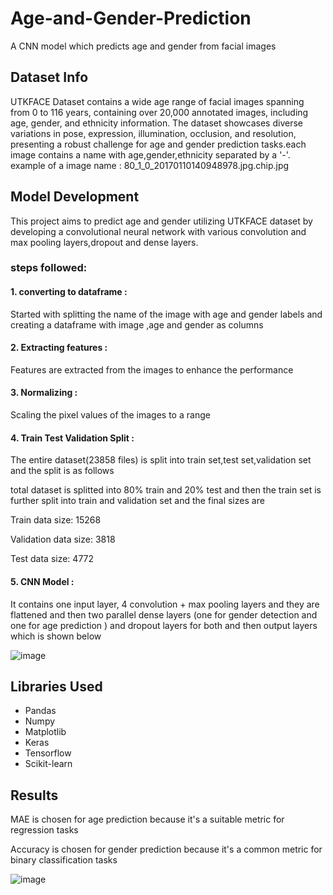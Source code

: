# Age-and-Gender-Prediction
A CNN model which predicts age and gender from facial images 

## Dataset Info

UTKFACE Dataset contains a wide age range of facial images spanning from 0 to 116 years, containing over 20,000 annotated images, including age, gender, and ethnicity information. The dataset showcases diverse variations in pose, expression, illumination, occlusion, and resolution, presenting a robust challenge for age and gender prediction tasks.each image contains a name with age,gender,ethnicity separated by a '-'.
example of a image name : 80_1_0_20170110140948978.jpg.chip.jpg

## Model Development
This project aims to predict age and gender utilizing UTKFACE dataset by developing a convolutional neural network with various convolution and max pooling layers,dropout and dense layers.

### steps followed:
#### 1. converting to dataframe : 
Started with splitting the name of the image with age and gender labels and creating a dataframe with image ,age and gender as columns 

#### 2. Extracting features :
Features are extracted from the images to enhance the performance

#### 3. Normalizing :
Scaling the pixel values of the images to a range

#### 4. Train Test Validation Split :
The entire dataset(23858 files) is split into train set,test set,validation set and the split is as follows 

total dataset is splitted into 80% train and 20% test and then the train set is further split into train and validation set and the final sizes are 

Train data size: 15268

Validation data size: 3818

Test data size: 4772

#### 5. CNN Model :
It contains one input layer, 4 convolution + max pooling layers and they are flattened and then two parallel dense layers (one for gender detection and one for age prediction ) and dropout layers for both and then output layers which is shown below


![image](https://github.com/Vijayalakshmi2805/Age-and-Gender-Prediction/assets/155812943/a3efc08d-d6ad-4999-96ad-f871e78c7f69)

## Libraries Used

* Pandas
* Numpy
* Matplotlib
* Keras
* Tensorflow
* Scikit-learn

## Results

MAE is chosen for age prediction because it's a suitable metric for regression tasks 
 
Accuracy is chosen for gender prediction because it's a common metric for binary classification tasks

![image](https://github.com/Vijayalakshmi2805/Age-and-Gender-Prediction/assets/155812943/fff925d2-7d63-4cf6-ad3b-df63c12c23a1)















